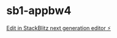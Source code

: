 # sb1-appbw4

[Edit in StackBlitz next generation editor ⚡️](https://stackblitz.com/~/github.com/EvelinCroceB/sb1-appbw4)